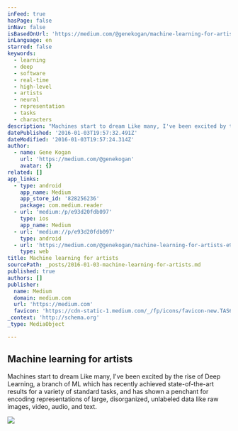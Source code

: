 ```yaml
---
inFeed: true
hasPage: false
inNav: false
isBasedOnUrl: 'https://medium.com/@genekogan/machine-learning-for-artists-e93d20fdb097#.b9dw5bmik'
inLanguage: en
starred: false
keywords:
  - learning
  - deep
  - software
  - real-time
  - high-level
  - artists
  - neural
  - representation
  - tasks
  - characters
description: "Machines start to dream Like many, I've been excited by the rise of Deep Learning, a branch of ML which has recently achieved state-of-the-art results for a variety of standard tasks, and has shown a penchant for encoding representations of large, disorganized, unlabeled data like raw images, video, audio, and text."
datePublished: '2016-01-03T19:57:32.491Z'
dateModified: '2016-01-03T19:57:24.314Z'
author:
  - name: Gene Kogan
    url: 'https://medium.com/@genekogan'
    avatar: {}
related: []
app_links:
  - type: android
    app_name: Medium
    app_store_id: '828256236'
    package: com.medium.reader
  - url: 'medium:/p/e93d20fdb097'
    type: ios
    app_name: Medium
  - url: 'medium://p/e93d20fdb097'
    type: android
  - url: 'https://medium.com/@genekogan/machine-learning-for-artists-e93d20fdb097'
    type: web
title: Machine learning for artists
sourcePath: _posts/2016-01-03-machine-learning-for-artists.md
published: true
authors: []
publisher:
  name: Medium
  domain: medium.com
  url: 'https://medium.com'
  favicon: 'https://cdn-static-1.medium.com/_/fp/icons/favicon-new.TAS6uQ-Y7kcKgi0xjcYHXw.ico'
_context: 'http://schema.org'
_type: MediaObject

---
```

<article style=""><h1>Machine learning for artists</h1><p>Machines start to dream Like many, I've been excited by the rise of Deep Learning, a branch of ML which has recently achieved state-of-the-art results for a variety of standard tasks, and has shown a penchant for encoding representations of large, disorganized, unlabeled data like raw images, video, audio, and text.</p><img src="https://cdn-images-1.medium.com/max/800/1*MEX72qFsXQSpBTsj2jC_8w.jpeg" /></article>